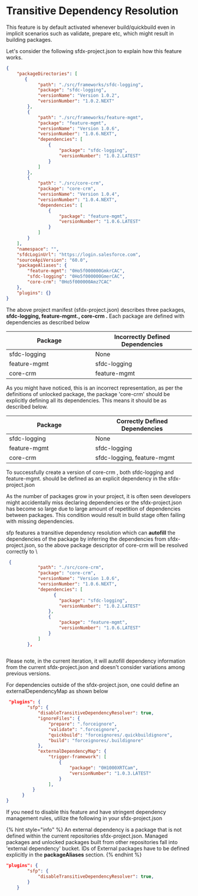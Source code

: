 # Transitive Dependency Resolution

This feature is by default activated whenever build/quickbuild even in implicit scenarios such as validate, prepare etc, which might result in building packages.

Let's consider the following sfdx-project.json to explain how this feature works.

```json
{
    "packageDirectories": [
       {
            "path": "./src/frameworks/sfdc-logging",
            "package": "sfdc-logging",
            "versionName": "Version 1.0.2",
            "versionNumber": "1.0.2.NEXT"
        },
        {
            "path": "./src/frameworks/feature-mgmt",
            "package": "feature-mgmt",
            "versionName": "Version 1.0.6",
            "versionNumber": "1.0.6.NEXT",
            "dependencies": [
                {
                    "package": "sfdc-logging",
                    "versionNumber": "1.0.2.LATEST"
                }
            ]
        },
        {
            "path": "./src/core-crm",
            "package": "core-crm",
            "versionName": "Version 1.0.4",
            "versionNumber": "1.0.4.NEXT",
            "dependencies": [
                {
                    "package": "feature-mgmt",
                    "versionNumber": "1.0.6.LATEST"
                }
            ]
        }
    ],
    "namespace": "",
    "sfdcLoginUrl": "https://login.salesforce.com",
    "sourceApiVersion": "60.0",
    "packageAliases": {
        "feature-mgmt": "0Ho5f000000GmkrCAC",
        "sfdc-logging": "0Ho5f000000GmerCAC",
        "core-crm": "0Ho5f000000Amz7CAC"
    },
    "plugins": {}
}
```



The above project manifest (sfdx-project.json) describes three packages, **sfdc-logging, feature-mgmt., core-crm .**  Each package are defined with dependencies as described below

<table><thead><tr><th width="218">Package</th><th>Incorrectly Defined Dependencies</th></tr></thead><tbody><tr><td>sfdc-logging</td><td>None</td></tr><tr><td>feature-mgmt</td><td>sfdc-logging</td></tr><tr><td>core-crm</td><td>feature-mgmt</td></tr></tbody></table>

As you might have noticed, this is an incorrect representation, as per the definitions of unlocked package, the package 'core-crm' should be explicitly defining all its dependencies. This means it should be as described below.&#x20;

<table><thead><tr><th width="218">Package</th><th>Correctly Defined Dependencies</th></tr></thead><tbody><tr><td>sfdc-logging</td><td>None</td></tr><tr><td>feature-mgmt</td><td>sfdc-logging</td></tr><tr><td>core-crm</td><td>sfdc-logging, feature-mgmt</td></tr></tbody></table>

To successfully create a version of core-crm , both sfdc-logging and feature-mgmt. should be defined as an explicit dependency in the sfdx-project.json

As the number of packages grow in your project, it is often seen developers might accidentally miss declaring dependencies or the sfdx-project.json has become so large due to large amount of repetition of dependencies between packages.  This condition would result in build stage often failing with missing dependencies.

sfp features a transitive dependency resolution which can **autofill** the dependencies of the package by inferring the dependencies from sfdx-project.json, so the above package descriptor of core-crm will be resolved correctly to \


```json
 {
            "path": "./src/core-crm",
            "package": "core-crm",
            "versionName": "Version 1.0.6",
            "versionNumber": "1.0.6.NEXT",
            "dependencies": [
                  {
                    "package": "sfdc-logging",
                    "versionNumber": "1.0.2.LATEST"
                },
                {
                    "package": "feature-mgmt",
                    "versionNumber": "1.0.6.LATEST"
                }
            ]
        },
        
```

Please note, in the current iteration, it will autofill dependency information from the current sfdx-project.json and doesn't consider variations among previous versions.&#x20;

&#x20;For dependencies outside of the sfdx-project.json, one could define an externalDependencyMap as shown below&#x20;

```json
 "plugins": {
        "sfp": {
            "disableTransitiveDependencyResolver": true,
            "ignoreFiles": {
                "prepare": ".forceignore",
                "validate": ".forceignore",
                "quickbuild": "forceignores/.quickbuildignore",
                "build": "forceignores/.buildignore"
            },
            "externalDependencyMap": {
                "trigger-framework": [
                    {
                        "package": "0H1000XRTCam",
                        "versionNumber": "1.0.3.LATEST"
                    }
                ],
          }
      }
}
```

If you need to disable this feature and have stringent dependency management rules, utilize the following in your sfdx-project.json



{% hint style="info" %}
An external dependency is a package that is not defined within the current repositories sfdx-project.json. Managed packages and unlocked packages built from other repositories fall into 'external dependency' bucket.  IDs of External packages have to be defined explicitly in the **packageAliases** section.
{% endhint %}



```json
"plugins": {
        "sfp": {
            "disableTransitiveDependencyResolver": true,
        }
    }
```

